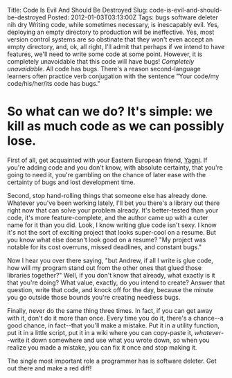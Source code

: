 Title: Code Is Evil And Should Be Destroyed
Slug: code-is-evil-and-should-be-destroyed
Posted: 2012-01-03T03:13:00Z
Tags:
    bugs
    software deleter
    nih
    dry
Writing code, while sometimes necessary, is inescapably evil. Yes, deploying an empty directory to production will be ineffective. Yes, most version control systems are so obstinate that they won't even accept an empty directory, and, ok, all right, I'll admit that perhaps if we intend to have features, we'll need to write some code at some point. However, it is completely unavoidable that this code will have bugs! *Completely unavaidable*. All code has bugs. There's a reason second-language learners often practice verb conjugation with the sentence "Your code/my code/his/her/its code has bugs."

# So what can we do? It's simple: we kill as much code as we can possibly lose.

First of all, get acquainted with your Eastern European friend, [Yagni](http://www.globalnerdy.com/2008/12/05/it-looks-like-youre-trying-to-stank-up-your-code-would-you-like-some-help/). If you're adding code and you don't know, with absolute certainty, that you're going to need it, you're gambling on the chance of later ease with the certainty of bugs and lost development time.

Second, stop hand-rolling things that someone else has already done. Whatever you've been working lately, I'll bet you there's a library out there right now that can solve your problem already. It's better-tested than your code, it's more feature-complete, and the author came up with a cuter name for it than you did. Look, I know writing glue code isn't sexy. I know it's not the sort of exciting project that looks super-cool on a resume. But you know what else doesn't look good on a resume? "My project was notable for its cost overruns, missed deadlines, and constant bugs."

Now I hear you over there saying, "but Andrew, if all I write is glue code, how will my program stand out from the other ones that glued those libraries together?" Well, if you don't know that already, what exactly is it that you're doing? What value, exactly, do you intend to create? Answer that question, write that code, and knock off for the day, because the minute you go outside those bounds you're creating needless bugs.

Finally, never do the same thing three times. In fact, if you can get away with it, don't do it more than once. Every time you do it, there's a chance--a good chance, in fact--that you'll make a mistake. Put it in a utility function, put it in a little script, put it in a wiki where you can copy-paste it, *whatever*--write it down somewhere and use what you wrote down, so when you realize you made a mistake, you can fix it once and stop making it.

The single most important role a programmer has is software deleter. Get out there and make a red diff!
